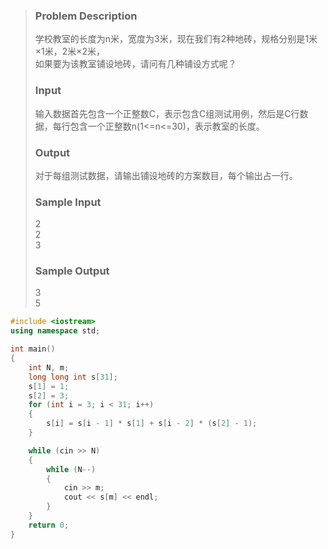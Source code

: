 >### Problem Description<br>
>学校教室的长度为n米，宽度为3米，现在我们有2种地砖，规格分别是1米×1米，2米×2米，<br>
>如果要为该教室铺设地砖，请问有几种铺设方式呢？<br>
> 
>### Input<br>
>输入数据首先包含一个正整数C，表示包含C组测试用例，然后是C行数据，每行包含一个正整数n(1<=n<=30)，表示教室的长度。<br>
> 
>### Output<br>
>对于每组测试数据，请输出铺设地砖的方案数目，每个输出占一行。<br>
> 
>### Sample Input<br>
>2<br>
>2<br>
>3<br>
> 
>### Sample Output<br>
>3<br>
>5<br>

```cpp
#include <iostream>
using namespace std;

int main()
{
    int N, m;
    long long int s[31];
    s[1] = 1;
    s[2] = 3;
    for (int i = 3; i < 31; i++)
    {
        s[i] = s[i - 1] * s[1] + s[i - 2] * (s[2] - 1);
    }

    while (cin >> N)
    {
        while (N--)
        {
            cin >> m;
            cout << s[m] << endl;
        }
    }
    return 0;
}
```
